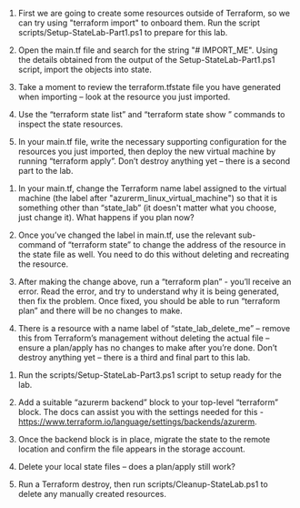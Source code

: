 <!-- 
###########################################
# IMPORTANT
###########################################
# Please run the following commands in PowerShell. 
# If you close your shell and re-open it part way through,
# you'll lose the variables we create. Please ensure
# you use the same terminal all the way through this lab.
-->

<!-- 
###########################################
# Lab Part 1
###########################################
-->

1. First we are going to create some resources outside of Terraform, so we can try using "terraform import" to onboard them. Run the script scripts/Setup-StateLab-Part1.ps1 to prepare for this lab.

2. Open the main.tf file and search for the string "# IMPORT_ME". Using the details obtained from the output of the Setup-StateLab-Part1.ps1 script, import the objects into state.

3. Take a moment to review the terraform.tfstate file you have generated when importing – look at the resource you just imported.

4. Use the “terraform state list” and “terraform state show <resource>” commands to inspect the state resources.

5. In your main.tf file, write the necessary supporting configuration for the resources you just imported, then deploy the new virtual machine by running “terraform apply”. Don’t destroy anything yet – there is a second part to the lab.

<!-- 
###########################################
# Lab Part 2
###########################################
-->

1. In your main.tf, change the Terraform name label assigned to the virtual machine (the label after "azurerm_linux_virtual_machine") so that it is something other than “state_lab” (it doesn't matter what you choose, just change it). What happens if you plan now?

2. Once you’ve changed the label in main.tf, use the relevant sub-command of “terraform state” to change the address of the resource in the state file as well. You need to do this without deleting and recreating the resource.

3. After making the change above, run a “terraform plan” - you’ll receive an error. Read the error, and try to understand why it is being generated, then fix the problem. Once fixed, you should be able to run “terraform plan” and there will be no changes to make.

4. There is a resource with a name label of “state_lab_delete_me” – remove this from Terraform’s management without deleting the actual file – ensure a plan/apply has no changes to make after you’re done. Don’t destroy anything yet – there is a third and final part to this lab.

<!-- 
###########################################
# Lab Part 3
###########################################
-->

1. Run the scripts/Setup-StateLab-Part3.ps1 script to setup ready for the lab.

2. Add a suitable “azurerm backend” block to your top-level “terraform” block. The docs can assist you with the settings needed for this - https://www.terraform.io/language/settings/backends/azurerm. 

3. Once the backend block is in place, migrate the state to the remote location and confirm the file appears in the storage account.

4. Delete your local state files – does a plan/apply still work?

5. Run a Terraform destroy, then run scripts/Cleanup-StateLab.ps1 to delete any manually created resources.
